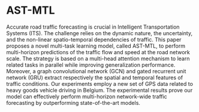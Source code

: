 # AST-MTL
Accurate road traffic forecasting is crucial in Intelligent Transportation Systems (ITS). The challenge relies on the dynamic nature, the uncertainty, and the non-linear spatio-temporal dependencies of traffic. This paper proposes a novel multi-task learning model, called AST-MTL, to perform multi-horizon predictions of the traffic flow and speed at the road network scale. The strategy is based on a multi-head attention mechanism to learn related tasks in parallel while improving generalization performance. Moreover, a graph convolutional network (GCN) and gated recurrent unit network (GRU) extract respectively the spatial and temporal features of traffic conditions. Our experiments employ a new set of GPS data related to heavy goods vehicle driving in Belgium. The experimental results prove our model can effectively perform multi-horizon network-wide traffic forecasting by outperforming state-of-the-art models.

